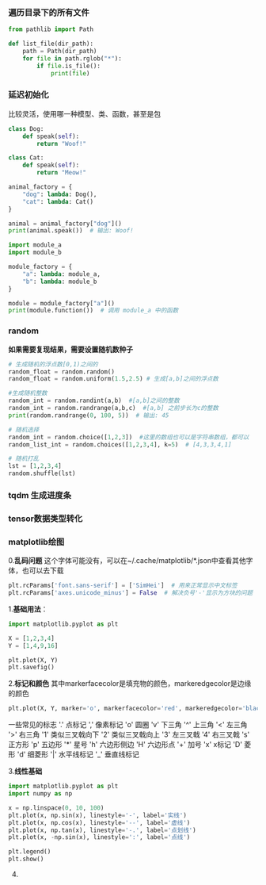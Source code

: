 ### 遍历目录下的所有文件
```python
from pathlib import Path

def list_file(dir_path):
	path = Path(dir_path)
	for file in path.rglob("*"):
		if file.is_file():
			print(file)
```

### 延迟初始化
比较灵活，使用哪一种模型、类、函数，甚至是包
```python
class Dog:
    def speak(self):
        return "Woof!"

class Cat:
    def speak(self):
        return "Meow!"

animal_factory = {
    "dog": lambda: Dog(),
    "cat": lambda: Cat()
}

animal = animal_factory["dog"]()
print(animal.speak())  # 输出: Woof!
```

```python
import module_a
import module_b

module_factory = {
    "a": lambda: module_a,
    "b": lambda: module_b
}

module = module_factory["a"]()
print(module.function())  # 调用 module_a 中的函数
```

### random
**如果需要复现结果，需要设置随机数种子**
```python
# 生成随机的浮点数[0,1)之间的
random_float = random.random()
random_float = random.uniform(1.5,2.5) # 生成[a,b]之间的浮点数

#生成随机整数
random_int = random.randint(a,b)  #[a,b]之间的整数
random_int = random.randrange(a,b,c)  #[a,b] 之前步长为c的整数
print(random.randrange(0, 100, 5))  # 输出: 45

# 随机选择
random_int = random.choice([1,2,3])  #这里的数组也可以是字符串数组，都可以
random_list_int = random.choices([1,2,3,4], k=5)  # [4,3,3,4,1]

# 随机打乱
lst = [1,2,3,4]
random.shuffle(lst)
```

### tqdm 生成进度条



### tensor数据类型转化


### matplotlib绘图
0.**乱码问题**
这个字体可能没有，可以在~/.cache/matplotlib/\*.json中查看其他字体，也可以去下载
```python 
plt.rcParams['font.sans-serif'] = ['SimHei']  # 用来正常显示中文标签
plt.rcParams['axes.unicode_minus'] = False  # 解决负号'-'显示为方块的问题
```
1.**基础用法**：
```python
import matplotlib.pyplot as plt

X = [1,2,3,4]
Y = [1,4,9,16]

plt.plot(X, Y)
plt.savefig()
```
2.**标记和颜色**
其中markerfacecolor是填充物的颜色，markeredgecolor是边缘的颜色
```python
plt.plot(X, Y, marker='o', markerfacecolor='red', markeredgecolor='black')
```
一些常见的标志
'.' 点标记
',' 像素标记
'o' 圆圈
'v' 下三角
'^' 上三角
'<' 左三角
'>' 右三角
'1' 类似三叉戟向下
'2' 类似三叉戟向上
'3' 左三叉戟
'4' 右三叉戟
's' 正方形
'p' 五边形
'\*' 星号
'h' 六边形侧边
'H' 六边形点
'+' 加号
'x' x标记
'D' 菱形
'd' 细菱形
'|' 水平线标记
'\_' 垂直线标记

3.**线性基础**
```python 
import matplotlib.pyplot as plt
import numpy as np

x = np.linspace(0, 10, 100)
plt.plot(x, np.sin(x), linestyle='-', label='实线') 
plt.plot(x, np.cos(x), linestyle='--', label='虚线')
plt.plot(x, np.tan(x), linestyle='-.', label='点划线') 
plt.plot(x, -np.sin(x), linestyle=':', label='点线')  

plt.legend()
plt.show()
```

4.